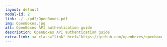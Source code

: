 ```yaml
---
layout: default
modal-id: 2
link: ./../pdf/OpenBoxes.pdf
img: OpenBoxes.jpg
alt: OpenBoxes API authentication guide
description: OpenBoxes API authentication guide
extra-link: <a class="link" href="https://github.com/openboxes/openboxes/pull/4341">(GitHub pull request for proof)</a>
---
```

